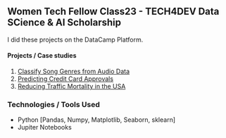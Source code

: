 ## Women Tech Fellow Class23 - TECH4DEV Data SCience & AI Scholarship
I did these projects on the DataCamp Platform.

#### Projects / Case studies

1. [Classify Song Genres from Audio Data](/Classify-Song-Genres-from-Audio-Data/notebook.ipynb)
2. [Predicting Credit Card Approvals](/Predicting-Credit-Card-Approvals/notebook.ipynb)
3. [Reducing Traffic Mortality in the USA](/Reducing-Traffic-Mortality-in-the-USA/notebook.ipynb)

### Technologies / Tools Used
- Python [Pandas, Numpy, Matplotlib, Seaborn, sklearn]
- Jupiter Notebooks
